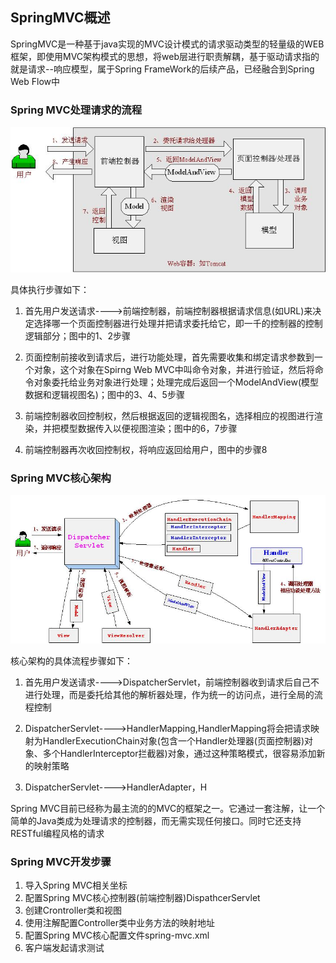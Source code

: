 ## SpringMVC概述  
SpringMVC是一种基于java实现的MVC设计模式的请求驱动类型的轻量级的WEB框架，即使用MVC架构模式的思想，将web层进行职责解耦，基于驱动请求指的就是请求--响应模型，属于Spring FrameWork的后续产品，已经融合到Spring Web Flow中  
  
### Spring MVC处理请求的流程  
![title](https://raw.githubusercontent.com/liujinxi931204/image/master/gitnote/2020/10/22/1603337222739-1603337222741.png)  
  
具体执行步骤如下：  
1. 首先用户发送请求---->前端控制器，前端控制器根据请求信息(如URL)来决定选择哪一个页面控制器进行处理并把请求委托给它，即一千的控制器的控制逻辑部分；图中的1、2步骤  
  
2. 页面控制前接收到请求后，进行功能处理，首先需要收集和绑定请求参数到一个对象，这个对象在Spirng Web MVC中叫命令对象，并进行验证，然后将命令对象委托给业务对象进行处理；处理完成后返回一个ModelAndView(模型数据和逻辑视图名)；图中的3、4、5步骤  
  
3.  前端控制器收回控制权，然后根据返回的逻辑视图名，选择相应的视图进行渲染，并把模型数据传入以便视图渲染；图中的6，7步骤  
  
4. 前端控制器再次收回控制权，将响应返回给用户，图中的步骤8  
  
### Spring MVC核心架构  
![title](https://raw.githubusercontent.com/liujinxi931204/image/master/gitnote/2020/10/22/1603337268750-1603337268751.png)  
  
核心架构的具体流程步骤如下：  
1. 首先用户发送请求---->DispatcherServlet，前端控制器收到请求后自己不进行处理，而是委托给其他的解析器处理，作为统一的访问点，进行全局的流程控制  
  
2. DispatcherServlet---->HandlerMapping,HandlerMapping将会把请求映射为HandlerExecutionChain对象(包含一个Handler处理器(页面控制器)对象、多个HandlerInterceptor拦截器)对象，通过这种策略模式，很容易添加新的映射策略  
  
3. DispatcherServlet---->HandlerAdapter，H
  
Spring MVC目前已经称为最主流的的MVC的框架之一。它通过一套注解，让一个简单的Java类成为处理请求的控制器，而无需实现任何接口。同时它还支持RESTful编程风格的请求  
### Spring MVC开发步骤  
1. 导入Spring MVC相关坐标  
2. 配置Spring MVC核心控制器(前端控制器)DispathcerServlet  
3. 创建Crontroller类和视图  
4. 使用注解配置Controller类中业务方法的映射地址  
5. 配置Spring MVC核心配置文件spring-mvc.xml  
6. 客户端发起请求测试  
